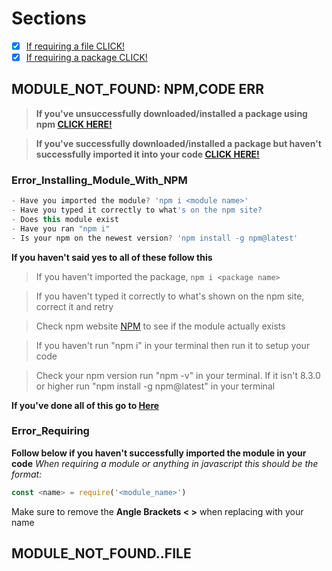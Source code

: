 # Sections
- [x] [If requiring a file CLICK!]()
- [x] [If requiring a package CLICK!](#MODULE_NOT_FOUND:%20NPM,CODE%20ERR)

## MODULE_NOT_FOUND: NPM,CODE ERR
> **If you've unsuccessfully downloaded/installed a package using npm [CLICK HERE!](#Error_Installing_Module_With_NPM)**

> **If you've successfully downloaded/installed a package but haven't successfully imported it into your code [CLICK HERE!](#Error_Requiring)**

### Error_Installing_Module_With_NPM
```javascript
- Have you imported the module? 'npm i <module name>'
- Have you typed it correctly to what's on the npm site?
- Does this module exist
- Have you ran "npm i"
- Is your npm on the newest version? 'npm install -g npm@latest'
```
**If you haven't said yes to all of these follow this**

> If you haven't imported the package, `npm i <package name>`

> If you haven't typed it correctly to what's shown on the npm site, correct it and retry

> Check npm website [NPM]() to see if the module actually exists 

> If you haven't run "npm i" in your terminal then run it to setup your code

> Check your npm version run "npm -v" in your terminal. If it isn't 8.3.0 or higher run "npm install -g npm@latest" in your terminal

**If you've done all of this go to [Here]()**


### Error_Requiring
**Follow below if you haven't successfully imported the module in your code**
*When requiring a module or anything in javascript this should be the format:*
```javascript
const <name> = require('<module_name>')
```
Make sure to remove the **Angle Brackets < >** when replacing with your name

## MODULE_NOT_FOUND..FILE




